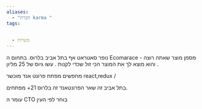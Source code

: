 ```yaml
---
aliases:
  - "חברת karma "
tags:
  
  
  - משרות
---
```



נופר
סאטראט אף בתל אביב בלרוס. 
בתחום ה Ecomarace - מסמן מוצר שאתה רוצה והוא מוצא לך את המוצר הכי זול שכדי לקנות .
עשו גיוס של 25 מליון . 

מחפשים מפתח פרונט אנד מוכשר react,redux / 

בתל אביב זה 
שאר הפרונטאנד זה בלרוס 21+ מפתחים.

עומר ה CTO בוחר לפי העין 




